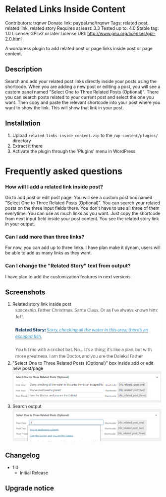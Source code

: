 # Related Links Inside Content

Contributors: trqnwr
Donate link: paypal.me/trqnwr
Tags: related post, related link, related story
Requires at least: 3.3
Tested up to: 4.0
Stable tag: 1.0
License: GPLv2 or later
License URI: http://www.gnu.org/licenses/gpl-2.0.html

A wordpress plugin to add related post or page links inside post or page content.

## Description

Search and add your related post links directly inside your posts using the shortcode. When you are adding a new post or editing a post, you will see a custom panel named "Select One to Three Related Posts (Optional)". There you can search posts related to your current post and select the one you want. Then copy and paste the relevant shortcode into your post where you want to show the link. This will show that link in your post.

## Installation

1. Upload `related-links-inside-content.zip` to the `/wp-content/plugins/` directory
2. Extract it there
3. Activate the plugin through the 'Plugins' menu in WordPress

# Frequently asked questions

### How will I add a related link inside post?

Go to add post or edit post page. You will see a custom post box named "Select One to Three Related Posts (Optional)". You can search your related posts on the three input fields there. You don't have to use all three of them everytime. You can use as much links as you want. Just copy the shortcode from next input field inside your post content. You see the related story link in your output.

### Can I add more than three links?

For now, you can add up to three links. I have plan make it dynam, users will be able to add as many links as they want.

### Can I change the "Related Story" text from output?

I have plan to add the customization features in next versions.

## Screenshots

1. Related story link inside post
![Related story link inside post](screenshots/screenshot-one.png)
2. "Select One to Three Related Posts (Optional)" box inside add or edit new post/page
!["Select One to Three Related Posts (Optional)" box inside add or edit new post/page](screenshots/screenshot-two.png)
3. Search output
!["Search output](screenshots/screenshot-three.png)

## Changelog
- 1.0 
  * Initial Release

## Upgrade notice